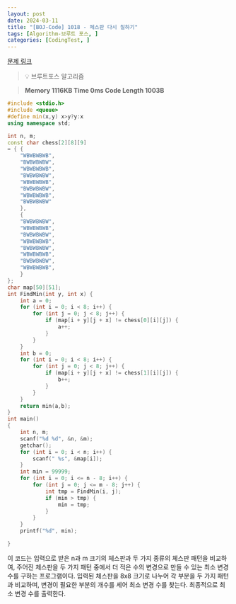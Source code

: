 ```yaml
---
layout: post
date: 2024-03-11
title: "[BOJ-Code] 1018 - 체스판 다시 칠하기"
tags: [Algorithm-브루트 포스, ]
categories: [CodingTest, ]
---
```


[문제 링크](https://www.acmicpc.net/problem/1018)


> 💡 브루트포스 알고리즘


> **Memory   1116KB                                   Time   0ms                               Code Length   1003B**


```c++
#include <stdio.h>
#include <queue>
#define min(x,y) x>y?y:x
using namespace std;

int n, m;
const char chess[2][8][9]
= { {
	"WBWBWBWB",
	"BWBWBWBW",
	"WBWBWBWB",
	"BWBWBWBW",
	"WBWBWBWB",
	"BWBWBWBW",
	"WBWBWBWB",
	"BWBWBWBW"
	},
	{
	"BWBWBWBW",
	"WBWBWBWB",
	"BWBWBWBW",
	"WBWBWBWB",
	"BWBWBWBW",
	"WBWBWBWB",
	"BWBWBWBW",
	"WBWBWBWB",
	}
};
char map[50][51];
int FindMin(int y, int x) {
	int a = 0;
	for (int i = 0; i < 8; i++) {
		for (int j = 0; j < 8; j++) {
			if (map[i + y][j + x] != chess[0][i][j]) {
				a++;
			}
		}
	}
	int b = 0;
	for (int i = 0; i < 8; i++) {
		for (int j = 0; j < 8; j++) {
			if (map[i + y][j + x] != chess[1][i][j]) {
				b++;
			}
		}
	}
	return min(a,b);
}
int main()
{
	int n, m;
	scanf("%d %d", &n, &m);
	getchar();
	for (int i = 0; i < n; i++) {
		scanf(" %s", &map[i]);
	}
	int min = 99999;
	for (int i = 0; i <= n - 8; i++) {
		for (int j = 0; j <= m - 8; j++) {
			int tmp = FindMin(i, j);
			if (min > tmp) {
				min = tmp;
			}
		}
	}
	printf("%d", min);

}
```


이 코드는 입력으로 받은 n과 m 크기의 체스판과 두 가지 종류의 체스판 패턴을 비교하여, 주어진 체스판을 두 가지 패턴 중에서 더 적은 수의 변경으로 만들 수 있는 최소 변경 수를 구하는 프로그램이다. 입력된 체스판을 8x8 크기로 나누어 각 부분을 두 가지 패턴과 비교하며, 변경이 필요한 부분의 개수를 세어 최소 변경 수를 찾는다. 최종적으로 최소 변경 수를 출력한다.

